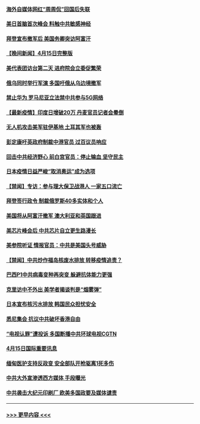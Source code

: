 #### [海外自媒体网红“周周侃”回国后失联](../pages/prog202/a103097323.md?t=04161652) 
#### [美日首脑首次峰会 料触中共敏感神经](../pages/prog202/a103097320.md?t=04161652) 
#### [拜登宣布撤军后 美国务卿突访阿富汗](../pages/prog202/a103097029.md?t=04161652) 
#### [【晚间新闻】4月15日完整版](../pages/prog202/a103097234.md?t=04161652) 
#### [美代表团访台第二天 进府院会立委促繁荣](../pages/prog202/a103097162.md?t=04161652) 
#### [俄乌同时举行军演 多国吁俄从乌边境撤军](../pages/prog202/a103096774.md?t=04161652) 
#### [禁止华为 罗马尼亚立法禁中共参与5G网络](../pages/prog202/a103097118.md?t=04161652) 
#### [【最新疫情】印度日增破20万 丹麦官员记者会晕倒](../pages/prog202/a103096874.md?t=04161652) 
#### [无人机攻击美军驻伊基地 土耳其军也被轰](../pages/prog202/a103097072.md?t=04161652) 
#### [彭定康吁英政府制裁中港官员 过百议员响应](../pages/prog202/a103097031.md?t=04161652) 
#### [回击中共经济野心 前白宫官员：停止输血 坚守民主](../pages/prog202/a103097047.md?t=04161652) 
#### [日本疫情日益严峻“取消奥运”成为选项](../pages/prog202/a103097012.md?t=04161652) 
#### [【禁闻】专访：参与理大保卫战港人 一家五口流亡](../pages/prog202/a103096842.md?t=04161652) 
#### [拜登签行政令 制裁俄罗斯40多实体和个人](../pages/prog202/a103096871.md?t=04161652) 
#### [美国将从阿富汗撤军 澳大利亚和英国跟进](../pages/prog202/a103096868.md?t=04161652) 
#### [美芯片峰会后 中共芯片自立更生路漫长](../pages/prog202/a103096877.md?t=04161652) 
#### [美参院听证 情报官员：中共是美国头号威胁](../pages/prog202/a103096862.md?t=04161652) 
#### [【禁闻】中共炒作福岛核废水排放 转移疫情追责？](../pages/prog202/a103096854.md?t=04161652) 
#### [巴西P1中共病毒变种再突变 躲避抗体能力更强](../pages/prog202/a103096765.md?t=04161652) 
#### [克里访中不外出 美学者揭谈判是“烟雾弹”](../pages/prog202/a103096815.md?t=04161652) 
#### [日本宣布核污水排放 韩国民众担忧安全](../pages/prog202/a103096802.md?t=04161652) 
#### [悉尼集会 抗议中共破坏香港自由](../pages/prog202/a103096780.md?t=04161652) 
#### [“电视认罪”遭投诉 多国断播中共环球电视CGTN](../pages/prog202/a103096692.md?t=04161652) 
#### [4月15日国际重要讯息](../pages/prog202/a103096614.md?t=04161652) 
#### [缅甸医护支持反政变 安全部队开枪驱离1死多伤](../pages/prog202/a103096575.md?t=04161652) 
#### [中共大外宣渗透西方媒体 手段曝光](../pages/prog202/a103096557.md?t=04161652) 
#### [中共袭击大纪元印刷厂 欧美多国政要及媒体谴责](../pages/prog202/a103096546.md?t=04161652) 

----
#### [ >>> 更早内容 <<< ](../indexes/prog202-earlier.md)
